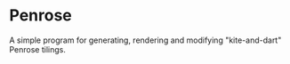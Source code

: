 # Penrose

A simple program for generating, rendering and modifying "kite-and-dart" Penrose
tilings.
